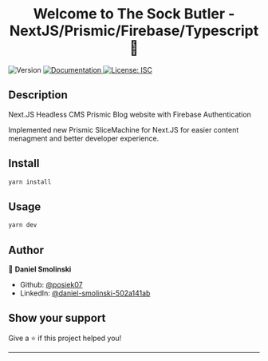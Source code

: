 <h1 align="center">Welcome to The Sock Butler - NextJS/Prismic/Firebase/Typescript 👋</h1>
<p>
  <img alt="Version" src="https://img.shields.io/badge/version-1.0.0-blue.svg?cacheSeconds=2592000" />
  <a href="https://github.com/posiek07/nextJS-prismic-firebase-blog.git" target="_blank">
    <img alt="Documentation" src="https://img.shields.io/badge/documentation-yes-brightgreen.svg" />
  </a>
  <a href="#" target="_blank">
    <img alt="License: ISC" src="https://img.shields.io/badge/License-ISC-yellow.svg" />
  </a>
</p>

## Description

Next.JS Headless CMS Prismic Blog website with Firebase Authentication 

Implemented new Prismic SliceMachine for Next.JS for easier content menagment and better developer experience.

## Install

```sh
yarn install
```

## Usage

```sh
yarn dev
```

## Author

👤 **Daniel Smolinski**

* Github: [@posiek07](https://github.com/posiek07)
* LinkedIn: [@daniel-smolinski-502a141ab](https://linkedin.com/in/daniel-smolinski-502a141ab)

## Show your support

Give a ⭐️ if this project helped you!

***
